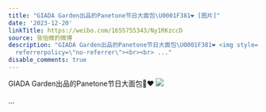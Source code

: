 ```yaml
---
title: "GIADA Garden出品的Panetone节日大面包\U0001F381❤️ [图片]"
date: '2023-12-20'
linkTitle: https://weibo.com/1655755343/Ny1RKzccD
source: 张怡微的微博
description: "GIADA Garden出品的Panetone节日大面包\U0001F381❤️ <img style=\"\" src=\"https://tvax3.sinaimg.cn/large/62b0d24fly1hl0gx83vtzj21hd0u0n9m.jpg\"
  referrerpolicy=\"no-referrer\"><br><br> ..."
disable_comments: true
---
```

GIADA Garden出品的Panetone节日大面包🎁❤️ <img style="" src="https://tvax3.sinaimg.cn/large/62b0d24fly1hl0gx83vtzj21hd0u0n9m.jpg" referrerpolicy="no-referrer"><br><br> ...